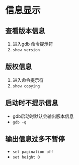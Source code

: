 # 信息显示

## 查看版本信息

1. 进入gdb 命令提示符
2. `show version`

## 版权信息

1. 进入命令提示符
2. `show copying`

## 启动时不提示信息

* gdb启动时默认会输出版本信息
* `gdb -q`

## 输出信息过多不暂停

* `set pagination off`
* `set height 0`